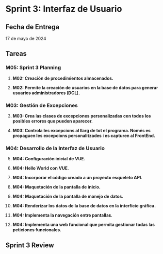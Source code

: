 # Sprint 3: Interfaz de Usuario

## Fecha de Entrega

17 de mayo de 2024

## Tareas

### M05: Sprint 3 Planning

1. **M02: Creación de procedimientos almacenados.**

2. **M02: Permite la creación de usuarios en la base de datos para generar usuarios administradores (DCL).**

### M03: Gestión de Excepciones

3. **M03: Crea las clases de excepciones personalizadas con todos los posibles errores que pueden aparecer.**

4. **M03: Controla les excepcions al llarg de tot el programa. Només es propaguen les excepcions personalitzades i es capturen al FrontEnd.**

### M04: Desarrollo de la Interfaz de Usuario

5. **M04: Configuración inicial de VUE.**

6. **M04: Hello World con VUE.**

7. **M04: Incorporar el código creado a un proyecto esqueleto API.**

8. **M04: Maquetación de la pantalla de inicio.**

9. **M04: Maquetación de la pantalla de manejo de datos.**

10. **M04: Renderizar los datos de la base de datos en la interficie gráfica.**

11. **M04: Implementa la navegación entre pantallas.**

12. **M04: Implementa una web funcional que permita gestionar todas las peticiones funcionales.**

## Sprint 3 Review
